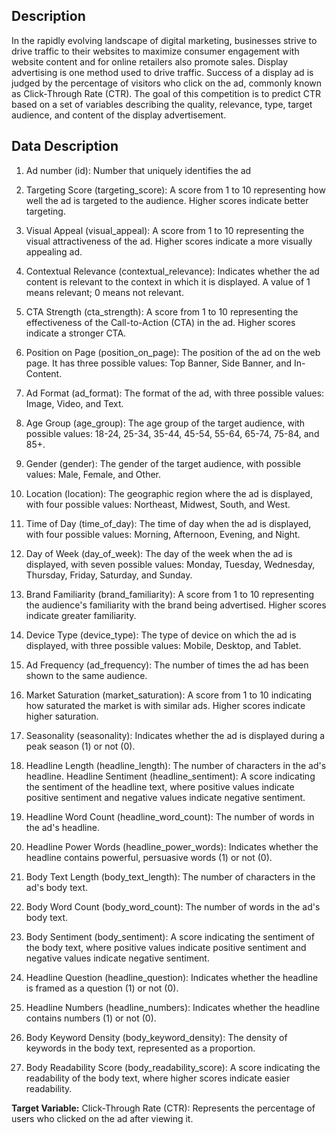 ## Description
In the rapidly evolving landscape of digital marketing, businesses strive to drive traffic to their websites to maximize consumer engagement with website content and for online retailers also promote sales. Display advertising is one method used to drive traffic. Success of a display ad is judged by the percentage of visitors who click on the ad, commonly known as Click-Through Rate (CTR). The goal of this competition is to predict CTR based on a set of variables describing the quality, relevance, type, target audience, and content of the display advertisement.

## Data Description

1. Ad number (id): Number that uniquely identifies the ad

2. Targeting Score (targeting_score): A score from 1 to 10 representing how well the ad is targeted to the audience. Higher scores indicate better targeting.

3. Visual Appeal (visual_appeal): A score from 1 to 10 representing the visual attractiveness of the ad. Higher scores indicate a more visually appealing ad.

4. Contextual Relevance (contextual_relevance): Indicates whether the ad content is relevant to the context in which it is displayed. A value of 1 means relevant; 0 means not relevant.

5. CTA Strength (cta_strength): A score from 1 to 10 representing the effectiveness of the Call-to-Action (CTA) in the ad. Higher scores indicate a stronger CTA.

6. Position on Page (position_on_page): The position of the ad on the web page. It has three possible values: Top Banner, Side Banner, and In-Content.

7. Ad Format (ad_format): The format of the ad, with three possible values: Image, Video, and Text.

8. Age Group (age_group): The age group of the target audience, with possible values: 18-24, 25-34, 35-44, 45-54, 55-64, 65-74, 75-84, and 85+.

9. Gender (gender): The gender of the target audience, with possible values: Male, Female, and Other.

10. Location (location): The geographic region where the ad is displayed, with four possible values: Northeast, Midwest, South, and West.

11. Time of Day (time_of_day): The time of day when the ad is displayed, with four possible values: Morning, Afternoon, Evening, and Night.

12. Day of Week (day_of_week): The day of the week when the ad is displayed, with seven possible values: Monday, Tuesday, Wednesday, Thursday, Friday, Saturday, and Sunday.

13. Brand Familiarity (brand_familiarity): A score from 1 to 10 representing the audience's familiarity with the brand being advertised. Higher scores indicate greater familiarity.

14. Device Type (device_type): The type of device on which the ad is displayed, with three possible values: Mobile, Desktop, and Tablet.

15. Ad Frequency (ad_frequency): The number of times the ad has been shown to the same audience.

16. Market Saturation (market_saturation): A score from 1 to 10 indicating how saturated the market is with similar ads. Higher scores indicate higher saturation.

17. Seasonality (seasonality): Indicates whether the ad is displayed during a peak season (1) or not (0).

18. Headline Length (headline_length): The number of characters in the ad's headline. Headline Sentiment (headline_sentiment): A score indicating the sentiment of the headline text, where positive values indicate positive sentiment and negative values indicate negative sentiment.

19. Headline Word Count (headline_word_count): The number of words in the ad's headline.

20. Headline Power Words (headline_power_words): Indicates whether the headline contains powerful, persuasive words (1) or not (0).

21. Body Text Length (body_text_length): The number of characters in the ad's body text.

23. Body Word Count (body_word_count): The number of words in the ad's body text.

24. Body Sentiment (body_sentiment): A score indicating the sentiment of the body text, where positive values indicate positive sentiment and negative values indicate negative sentiment.

25. Headline Question (headline_question): Indicates whether the headline is framed as a question (1) or not (0).

26. Headline Numbers (headline_numbers): Indicates whether the headline contains numbers (1) or not (0).

27. Body Keyword Density (body_keyword_density): The density of keywords in the body text, represented as a proportion.

28. Body Readability Score (body_readability_score): A score indicating the readability of the body text, where higher scores indicate easier readability.

**Target Variable:** Click-Through Rate (CTR): Represents the percentage of users who clicked on the ad after viewing it.